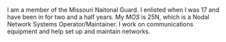 I am a member of the Missouri Naitonal Guard. I enlisted when I was 17 and have been in for two and a half years. My _MOS_ is 25N, which is a Nodal Network Systems Operator/Maintainer. I work on communications equipment and help set up and maintain networks.
